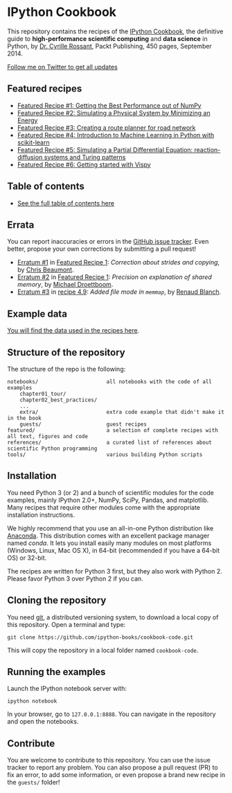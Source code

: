 IPython Cookbook
================

This repository contains the recipes of the [IPython Cookbook](http://ipython-books.github.io), the definitive guide to **high-performance scientific computing** and **data science** in Python, by [Dr. Cyrille Rossant](http://cyrille.rossant.net), Packt Publishing, 450 pages, September 2014.

[Follow me on Twitter to get all updates](https://twitter.com/cyrillerossant)


## Featured recipes

* [Featured Recipe #1: Getting the Best Performance out of NumPy](http://ipython-books.github.io/featured-01.html)
* [Featured Recipe #2: Simulating a Physical System by Minimizing an Energy](http://ipython-books.github.io/featured-02.html)
* [Featured Recipe #3: Creating a route planner for road network](http://ipython-books.github.io/featured-03.html)
* [Featured Recipe #4: Introduction to Machine Learning in Python with scikit-learn](http://ipython-books.github.io/featured-04.html)
* [Featured Recipe #5: Simulating a Partial Differential Equation: reaction-diffusion systems and Turing patterns](http://ipython-books.github.io/featured-05.html)
* [Featured Recipe #6: Getting started with Vispy](http://ipython-books.github.io/featured-06.html)


## Table of contents

* [See the full table of contents here](toc.md)


## Errata

You can report inaccuracies or errors in the [GitHub issue tracker](https://github.com/ipython-books/cookbook-code/issues). Even better, propose your own corrections by submitting a pull request!

* [Erratum #1](https://github.com/ipython-books/cookbook-code/pull/1) in [Featured Recipe 1](http://ipython-books.github.io/featured-01.html): *Correction about strides and copying*, by [Chris Beaumont](https://github.com/ChrisBeaumont).
* [Erratum #2](https://github.com/ipython-books/cookbook-code/issues/2) in [Featured Recipe 1](http://ipython-books.github.io/featured-01.html): *Precision on explanation of shared memory*, by [Michael Droettboom](https://github.com/mdboom).
* [Erratum #3](https://github.com/ipython-books/cookbook-code/issues/3) in [recipe 4.9](http://nbviewer.ipython.org/github/ipython-books/cookbook-code/blob/master/notebooks/chapter04_optimization/09_memmap.ipynb): *Added file mode in `memmap`*, by [Renaud Blanch](http://iihm.imag.fr/blanch/).


## Example data

[You will find the data used in the recipes here](https://github.com/ipython-books/cookbook-data).


## Structure of the repository

The structure of the repo is the following:

```
notebooks/                      all notebooks with the code of all examples
    chapter01_tour/             
    chapter02_best_practices/   
    ...
    extra/                      extra code example that didn't make it in the book
    guests/                     guest recipes
featured/                       a selection of complete recipes with all text, figures and code
references/                     a curated list of references about scientific Python programming
tools/                          various building Python scripts
```


## Installation

You need Python 3 (or 2) and a bunch of scientific modules for the code examples, mainly IPython 2.0+, NumPy, SciPy, Pandas, and matplotlib. Many recipes that require other modules come with the appropriate installation instructions.

We highly recommend that you use an all-in-one Python distribution like [Anaconda](http://continuum.io/downloads). This distribution comes with an excellent package manager named *conda*. It lets you install easily many modules on most platforms (Windows, Linux, Mac OS X), in 64-bit (recommended if you have a 64-bit OS) or 32-bit.

The recipes are written for Python 3 first, but they also work with Python 2. Please favor Python 3 over Python 2 if you can.


## Cloning the repository

You need [git](http://git-scm.com/), a distributed versioning system, to download a local copy of this repository. Open a terminal and type:

```
git clone https://github.com/ipython-books/cookbook-code.git
```

This will copy the repository in a local folder named `cookbook-code`.


## Running the examples

Launch the IPython notebook server with:

```
ipython notebook
```

In your browser, go to `127.0.0.1:8888`. You can navigate in the repository and open the notebooks.


## Contribute

You are welcome to contribute to this repository. You can use the issue tracker to report any problem. You can also propose a pull request (PR) to fix an error, to add some information, or even propose a brand new recipe in the `guests/` folder!


